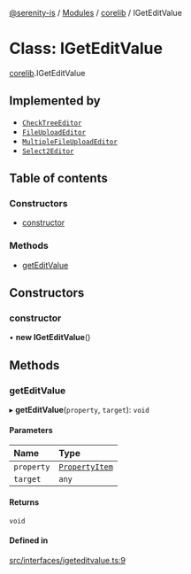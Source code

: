 [@serenity-is](../README.md) / [Modules](../modules.md) / [corelib](../modules/corelib.md) / IGetEditValue

# Class: IGetEditValue

[corelib](../modules/corelib.md).IGetEditValue

## Implemented by

- [`CheckTreeEditor`](corelib.CheckTreeEditor.md)
- [`FileUploadEditor`](corelib.FileUploadEditor.md)
- [`MultipleFileUploadEditor`](corelib.MultipleFileUploadEditor.md)
- [`Select2Editor`](corelib.Select2Editor.md)

## Table of contents

### Constructors

- [constructor](corelib.IGetEditValue.md#constructor)

### Methods

- [getEditValue](corelib.IGetEditValue.md#geteditvalue)

## Constructors

### constructor

• **new IGetEditValue**()

## Methods

### getEditValue

▸ **getEditValue**(`property`, `target`): `void`

#### Parameters

| Name | Type |
| :------ | :------ |
| `property` | [`PropertyItem`](../interfaces/corelib_q.PropertyItem.md) |
| `target` | `any` |

#### Returns

`void`

#### Defined in

[src/interfaces/igeteditvalue.ts:9](https://github.com/serenity-is/serenity/blob/master/packages/corelib/src/interfaces/igeteditvalue.ts#line&#x3D;9)
